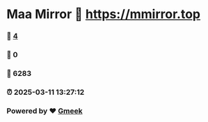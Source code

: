 # Maa Mirror :link: https://mmirror.top 
### :page_facing_up: [4](https://mmirror.top/tag.html) 
### :speech_balloon: 0 
### :hibiscus: 6283 
### :alarm_clock: 2025-03-11 13:27:12 
### Powered by :heart: [Gmeek](https://github.com/Meekdai/Gmeek)
